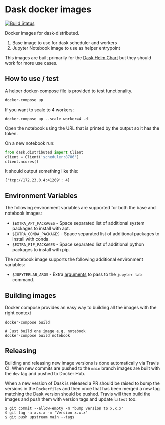 # Dask docker images

[![Build Status](https://travis-ci.com/dask/dask-docker.svg?branch=main)](https://travis-ci.com/dask/dask-docker)

Docker images for dask-distributed.

1. Base image to use for dask scheduler and workers
2. Jupyter Notebook image to use as helper entrypoint

This images are built primarily for the [Dask Helm Chart](https://github.com/dask/helm-chart)
but they should work for more use cases.

## How to use / test

A helper docker-compose file is provided to test functionality.

```
docker-compose up
```

If you want to scale to 4 workers:
```
docker-compose up --scale worker=4 -d
```


Open the notebook using the URL that is printed by the output so it has the token.

On a new notebook run:

```python
from dask.distributed import Client
client = Client('scheduler:8786')
client.ncores()
```

It should output something like this:

```
{'tcp://172.23.0.4:41269': 4}
```

## Environment Variables

The following environment variables are supported for both the base and notebook images:

* `$EXTRA_APT_PACKAGES` - Space separated list of additional system packages to install with apt.
* `$EXTRA_CONDA_PACKAGES` - Space separated list of additional packages to install with conda.
* `$EXTRA_PIP_PACKAGES` - Space separated list of additional python packages to install with pip.

The notebook image supports the following additional environment variables:

* `$JUPYTERLAB_ARGS` - Extra [arguments](https://jupyter-notebook.readthedocs.io/en/stable/config.html) to pass to the `jupyter lab` command.


## Building images

Docker compose provides an easy way to building all the images with the right context

```
docker-compose build

# Just build one image e.g. notebook
docker-compose build notebook
```

## Releasing

Building and releasing new image versions is done automatically via Travis CI. When new commits are
pushed to the ``main`` branch images are built with the `dev` tag and pushed to Docker Hub.

When a new version of Dask is released a PR should be raised to bump the versions in
the `Dockerfile`s and then once that has been merged a new tag matching the Dask version
should be pushed. Travis will then build the images and push them with version tags and update
`latest` too.

```console
$ git commit --allow-empty -m "bump version to x.x.x"
$ git tag -a x.x.x -m 'Version x.x.x'
$ git push upstream main --tags
```
